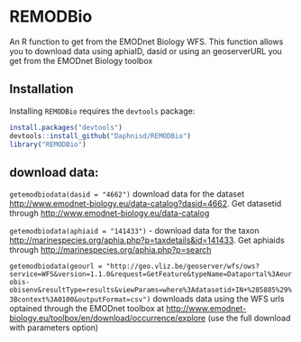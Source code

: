 # REMODBio


An R function to get from the EMODnet Biology WFS. This function allows you to download data using aphiaID, dasid or using an geoserverURL you get from the EMODnet Biology toolbox


## Installation

Installing `REMODBio` requires the `devtools` package:

```R
install.packages("devtools")
devtools::install_github("Daphnisd/REMODBio")
library("REMODBio")
```
## download data:

`getemodbiodata(dasid = "4662")` download data for the dataset http://www.emodnet-biology.eu/data-catalog?dasid=4662. Get datasetid through http://www.emodnet-biology.eu/data-catalog

`getemodbiodata(aphiaid = "141433")` - download data for the taxon http://marinespecies.org/aphia.php?p=taxdetails&id=141433. Get aphiaids through http://marinespecies.org/aphia.php?p=search

`getemodbiodata(geourl = "http://geo.vliz.be/geoserver/wfs/ows?service=WFS&version=1.1.0&request=GetFeature&typeName=Dataportal%3Aeurobis-obisenv&resultType=results&viewParams=where%3Adatasetid+IN+%285885%29%3Bcontext%3A0100&outputFormat=csv")` downloads data using the WFS urls optained through the EMODnet toolbox at http://www.emodnet-biology.eu/toolbox/en/download/occurrence/explore (use the full download with parameters option)
